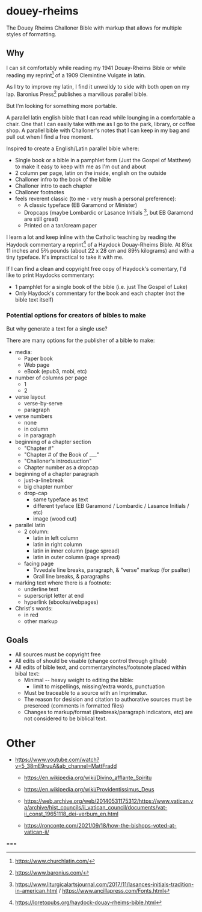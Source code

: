 # douey-rheims
The Douey Rheims Challoner Bible with markup that allows for multiple styles of formatting.

## Why

I can sit comfortably while reading my 1941 Douay-Rheims Bible
or while reading my reprint[^1] of a 1909 Clemintine Vulgate in latin.

As I try to improve my latin, I find it unweildy to side with both open on my lap.
Baronius Press[^2] publishes a marvilious parallel bible.

But I'm looking for something more portable.

A parallel latin english bible that I can read while lounging in a comfortable a chair.
One that I can easily take with me as I go to the park, library, or coffee shop.
A parallel bible with Challoner's notes that I can keep in my bag and pull out when I find a free moment.

Inspired to create a English/Latin parallel bible where:
  * Single book or a bible in a pamphlet form (Just the Gospel of Matthew) to make it easy to keep with me as I'm out and about
  * 2 column per page, latin on the inside, english on the outside
  * Challoner infro to the book of the bible
  * Challoner intro to each chapter
  * Challoner footnotes
  * feels reverent classic (to me - very mush a personal preference):
    * A classic typeface (EB Garamond or Minister)
    * Dropcaps (maybe Lombardic or Lasance Initials [^3], but EB Garamond are still great)
    * Printed on a tan/cream paper

I learn a lot and keep inline with the Catholic teaching by reading the Haydock 
commentary a reprint[^4] of a Haydock Douay-Rheims Bible.
At 8&half;x 11 inches and 5&frac23; pounds (about 22 x 28 cm and 89&frac23; kilograms)
and with a tiny typeface.  It's impractical to take it with me.

If I can find a clean and copyright free copy of Haydock's comentary, 
I'd like to print Haydocks commentary:
  * 1 pamphlet for a single book of the bible (i.e. just The Gospel of Luke)
  * Only Haydock's commentary for the book and each chapter (not the bible text itself)


### Potential options for creators of bibles to make

But why generate a text for a single use?

There are many options for the publisher of a bible to make:

* media:
  * Paper book
  * Web page
  * eBook (epub3, mobi, etc)
* number of columns per page
  * 1
  * 2
* verse layout
  * verse-by-serve
  * paragraph
* verse numbers
  * none
  * in column
  * in paragraph
* beginning of a chapter section
  * "Chapter #"
  * "Chapter # of the Book of ___"
  * "Challoner's introduuction"
  * Chapter number as a dropcap
* beginning of a chapter paragraph
  * just-a-linebreak
  * big chapter number
  * drop-cap
    * same typeface as text
    * different tyeface (EB Garamond / Lombardic / Lasance Initials / etc)
    * image (wood cut)
* parallel latin
  * 2 column:
    * latin in left column
    * latin in right column
    * latin in inner column (page spread)
    * latin in outer column (page spread)
  * facing page
    * Tvvedale line breaks, paragraph, & "verse" markup (for psalter)
    * Grail line breaks, & paragraphs
* marking text where there is a footnote:
  * underline text
  * superscript letter at end
  * hyperlink (ebooks/webpages)
* Christ's words:
  * in red
  * other markup

## Goals
  * All sources must be copyright free
  * All edits of should be visable (change control through github)
  * All edits of bible text, and commentary/notes/footsnote placed within bibal text:
    * Minimal -- heavy weight to editing the bible:
      * limit to mispellings, missing/extra words, punctuation
    * Must be traceable to a source with an Imprimatur.
    * The reason for desision and citation to authorative sources must be preserced (comments in formatted files)
    * Changes to markup/format (linebreak/paragraph indicators, etc) are not considered to be biblical text.

# Other

* https://www.youtube.com/watch?v=5_38mE9ruuA&ab_channel=MattFradd
  * https://en.wikipedia.org/wiki/Divino_afflante_Spiritu
  * https://en.wikipedia.org/wiki/Providentissimus_Deus
  * https://web.archive.org/web/20140531175312/https://www.vatican.va/archive/hist_councils/ii_vatican_council/documents/vat-ii_const_19651118_dei-verbum_en.html

  * https://ronconte.com/2021/09/18/how-the-bishops-voted-at-vatican-ii/ 


===
[^1]: https://www.churchlatin.com/
[^2]: https://www.baronius.com/
[^3]: https://www.liturgicalartsjournal.com/2017/11/lasances-initials-tradition-in-american.html / https://www.ancillapress.com/Fonts.html
[^4]: https://loretopubs.org/haydock-douay-rheims-bible.html
